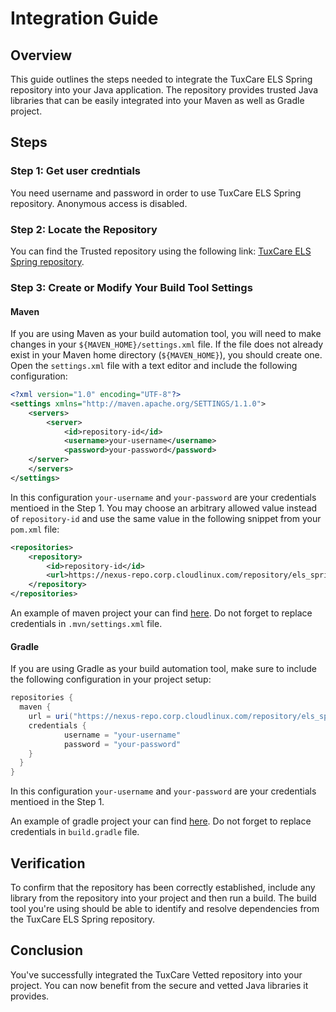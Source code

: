 # Integration Guide

## Overview

This guide outlines the steps needed to integrate the TuxCare ELS Spring repository into your Java application. The repository provides trusted Java libraries that can be easily integrated into your Maven as well as Gradle project.

## Steps

### Step 1: Get user credntials
You need username and password in order to use TuxCare ELS Spring repository. Anonymous access is disabled.

### Step 2: Locate the Repository

You can find the Trusted repository using the following link: [TuxCare ELS Spring repository](https://nexus-repo.corp.cloudlinux.com/#browse/browse:els_spring).

### Step 3: Create or Modify Your Build Tool Settings

#### Maven

If you are using Maven as your build automation tool, you will need to make changes in your `${MAVEN_HOME}/settings.xml` file. If the file does not already exist in your Maven home directory (`${MAVEN_HOME}`), you should create one. Open the `settings.xml` file with a text editor and include the following configuration:

```xml
<?xml version="1.0" encoding="UTF-8"?>
<settings xmlns="http://maven.apache.org/SETTINGS/1.1.0">
    <servers>
        <server>
     	    <id>repository-id</id>
     	    <username>your-username</username>
     	    <password>your-password</password>
   	</server>
    </servers>
</settings>
```

In this configuration ```your-username``` and ```your-password``` are your credentials mentioed in the Step 1. You may choose an arbitrary allowed value instead of ```repository-id``` and use the same value in the following snippet from your `pom.xml` file:
```xml
<repositories>
    <repository>
        <id>repository-id</id>
        <url>https://nexus-repo.corp.cloudlinux.com/repository/els_spring/</url>
    </repository>
</repositories>
```
An example of maven project your can find 
[here](../examples/maven). Do not forget to replace credentials in ```.mvn/settings.xml``` file.
#### Gradle

If you are using Gradle as your build automation tool, make sure to include the following configuration in your project setup:

```gradle
repositories {
  maven {
    url = uri("https://nexus-repo.corp.cloudlinux.com/repository/els_spring")
    credentials {
            username = "your-username"
            password = "your-password"
    }
  }
}
```
In this configuration ```your-username``` and ```your-password``` are your credentials mentioed in the Step 1.

An example of gradle project your can find 
[here](../examples/gradle). Do not forget to replace credentials in ```build.gradle``` file.

## Verification

To confirm that the repository has been correctly established, include any library from the repository into your project and then run a build. The build tool you're using should be able to identify and resolve dependencies from the TuxCare ELS Spring repository.

## Conclusion

You've successfully integrated the TuxCare Vetted repository into your project. You can now benefit from the secure and vetted Java libraries it provides.
